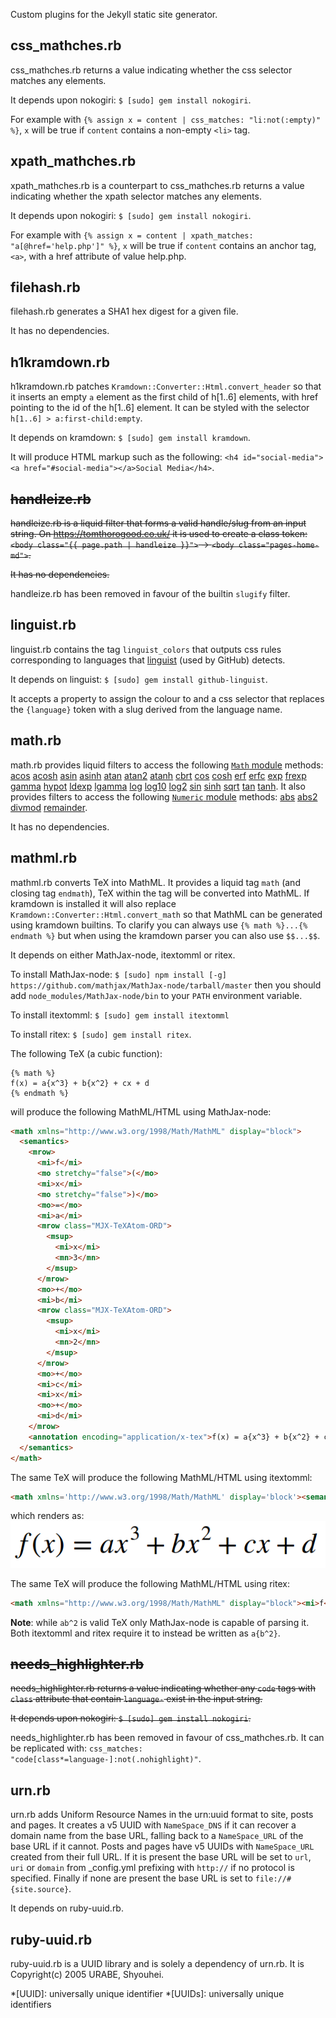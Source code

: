 Custom plugins for the Jekyll static site generator.

## css_mathches.rb

css_mathches.rb returns a value indicating whether the css selector matches any elements.

It depends upon nokogiri: `$ [sudo] gem install nokogiri`.

For example with `{% assign x = content | css_matches: "li:not(:empty)" %}`, `x` will be true if `content` contains a non-empty `<li>` tag.

## xpath_mathches.rb

xpath_mathches.rb is a counterpart to css_mathches.rb returns a value indicating whether the xpath selector matches any elements.

It depends upon nokogiri: `$ [sudo] gem install nokogiri`.

For example with `{% assign x = content | xpath_matches: "a[@href='help.php']" %}`, `x` will be true if `content` contains an anchor tag, `<a>`, with a href attribute of value help.php.

## filehash.rb

filehash.rb generates a SHA1 hex digest for a given file.

It has no dependencies.

## h1kramdown.rb

h1kramdown.rb patches `Kramdown::Converter::Html.convert_header` so that it inserts an empty `a` element as the first child of h[1..6] elements, with href pointing to the id of the h[1..6] element. It can be styled with the selector `h[1..6] > a:first-child:empty`.

It depends on kramdown: `$ [sudo] gem install kramdown`.

It will produce HTML markup such as the following: `<h4 id="social-media"><a href="#social-media"></a>Social Media</h4>`.

## ~~handleize.rb~~

~~handleize.rb is a liquid filter that forms a valid handle/slug from an input string. On <https://tomthorogood.co.uk/> it is used to create a class token: `<body class="{{ page.path | handleize }}">` -> `<body class="pages-home-md">`.~~

~~It has no dependencies.~~

handleize.rb has been removed in favour of the builtin `slugify` filter.

## linguist.rb

linguist.rb contains the tag `linguist_colors` that outputs css rules corresponding to languages that [linguist](https://github.com/github/linguist) (used by GitHub) detects.

It depends on linguist: `$ [sudo] gem install github-linguist`.

It accepts a property to assign the colour to and a css selector that replaces the `{language}` token with a slug derived from the language name.

## math.rb

math.rb provides liquid filters to access the following [`Math` module](http://www.ruby-doc.org/core-1.9.3/Math.html) methods: [acos](http://www.ruby-doc.org/core-1.9.3/Math.html#method-c-acos) [acosh](http://www.ruby-doc.org/core-1.9.3/Math.html#method-c-acosh) [asin](http://www.ruby-doc.org/core-1.9.3/Math.html#method-c-asin) [asinh](http://www.ruby-doc.org/core-1.9.3/Math.html#method-c-asinh) [atan](http://www.ruby-doc.org/core-1.9.3/Math.html#method-c-atan) [atan2](http://www.ruby-doc.org/core-1.9.3/Math.html#method-c-atan2) [atanh](http://www.ruby-doc.org/core-1.9.3/Math.html#method-c-atanh) [cbrt](http://www.ruby-doc.org/core-1.9.3/Math.html#method-c-cbrt) [cos](http://www.ruby-doc.org/core-1.9.3/Math.html#method-c-cos) [cosh](http://www.ruby-doc.org/core-1.9.3/Math.html#method-c-cosh) [erf](http://www.ruby-doc.org/core-1.9.3/Math.html#method-c-erf) [erfc](http://www.ruby-doc.org/core-1.9.3/Math.html#method-c-erfc) [exp](http://www.ruby-doc.org/core-1.9.3/Math.html#method-c-exp) [frexp](http://www.ruby-doc.org/core-1.9.3/Math.html#method-c-frexp) [gamma](http://www.ruby-doc.org/core-1.9.3/Math.html#method-c-gamma) [hypot](http://www.ruby-doc.org/core-1.9.3/Math.html#method-c-hypot) [ldexp](http://www.ruby-doc.org/core-1.9.3/Math.html#method-c-ldexp) [lgamma](http://www.ruby-doc.org/core-1.9.3/Math.html#method-c-lgamma) [log](http://www.ruby-doc.org/core-1.9.3/Math.html#method-c-log) [log10](http://www.ruby-doc.org/core-1.9.3/Math.html#method-c-log10) [log2](http://www.ruby-doc.org/core-1.9.3/Math.html#method-c-log2) [sin](http://www.ruby-doc.org/core-1.9.3/Math.html#method-c-sin) [sinh](http://www.ruby-doc.org/core-1.9.3/Math.html#method-c-sinh) [sqrt](http://www.ruby-doc.org/core-1.9.3/Math.html#method-c-sqrt) [tan](http://www.ruby-doc.org/core-1.9.3/Math.html#method-c-tan) [tanh](http://www.ruby-doc.org/core-1.9.3/Math.html#method-c-tanh).
It also provides filters to access the following [`Numeric` module](http://ruby-doc.org/core-1.9.3/Numeric.html) methods: [abs](http://ruby-doc.org/core-1.9.3/Numeric.html#method-i-abs) [abs2](http://ruby-doc.org/core-1.9.3/Numeric.html#method-i-abs2) [divmod](http://ruby-doc.org/core-1.9.3/Numeric.html#method-i-divmod) [remainder](http://ruby-doc.org/core-1.9.3/Numeric.html#method-i-remainder).

It has no dependencies.

## mathml.rb

mathml.rb converts TeX into MathML. It provides a liquid tag `math` (and closing tag `endmath`), TeX within the tag will be converted into MathML. If kramdown is installed it will also replace `Kramdown::Converter::Html.convert_math` so that MathML can be generated using kramdown builtins. To clarify you can always use `{% math %}...{% endmath %}` but when using the kramdown parser you can also use `$$...$$`.

It depends on either MathJax-node, itextomml or ritex.

To install MathJax-node: `$ [sudo] npm install [-g] https://github.com/mathjax/MathJax-node/tarball/master` then you should add `node_modules/MathJax-node/bin` to your `PATH` environment variable. 

To install itextomml: `$ [sudo] gem install itextomml`

To install ritex: `$ [sudo] gem install ritex`.

The following TeX (a cubic function):
```
{% math %}
f(x) = a{x^3} + b{x^2} + cx + d
{% endmath %}
```
will produce the following MathML/HTML using MathJax-node:
```html
<math xmlns="http://www.w3.org/1998/Math/MathML" display="block">
  <semantics>
    <mrow>
      <mi>f</mi>
      <mo stretchy="false">(</mo>
      <mi>x</mi>
      <mo stretchy="false">)</mo>
      <mo>=</mo>
      <mi>a</mi>
      <mrow class="MJX-TeXAtom-ORD">
        <msup>
          <mi>x</mi>
          <mn>3</mn>
        </msup>
      </mrow>
      <mo>+</mo>
      <mi>b</mi>
      <mrow class="MJX-TeXAtom-ORD">
        <msup>
          <mi>x</mi>
          <mn>2</mn>
        </msup>
      </mrow>
      <mo>+</mo>
      <mi>c</mi>
      <mi>x</mi>
      <mo>+</mo>
      <mi>d</mi>
    </mrow>
    <annotation encoding="application/x-tex">f(x) = a{x^3} + b{x^2} + cx + d</annotation>
  </semantics>
</math>
```

The same TeX will produce the following MathML/HTML using itextomml:
```html
<math xmlns='http://www.w3.org/1998/Math/MathML' display='block'><semantics><mrow><mi>f</mi><mo stretchy="false">(</mo><mi>x</mi><mo stretchy="false">)</mo><mo>=</mo><msup><mi>ax</mi> <mn>3</mn></msup><mo>+</mo><msup><mi>bx</mi> <mn>2</mn></msup><mo>+</mo><mi>cx</mi><mo>+</mo><mi>d</mi></mrow><annotation encoding='application/x-tex'>f(x) = ax^3 + bx^2 + cx + d</annotation></semantics></math>
```
which renders as: ![f(x)=ax3+bx2+cx+d](https://raw.githubusercontent.com/tmthrgd/jekyll-plugins/master/mathml.png)

The same TeX will produce the following MathML/HTML using ritex:
```html
<math xmlns="http://www.w3.org/1998/Math/MathML" display="block"><mi>f</mi><mo stretchy="false">(</mo><mi>x</mi><mo stretchy="false">)</mo><mo>=</mo><mi>a</mi><mrow><msup><mi>x</mi><mn>3</mn></msup></mrow><mo>+</mo><mi>b</mi><mrow><msup><mi>x</mi><mn>2</mn></msup></mrow><mo>+</mo><mi>c</mi><mi>x</mi><mo>+</mo><mi>d</mi></math>
```

**Note**: while `ab^2` is valid TeX only MathJax-node is capable of parsing it. Both itextomml and ritex require it to instead be written as `a{b^2}`.

## ~~needs_highlighter.rb~~

~~needs_highlighter.rb returns a value indicating whether any `code` tags with `class` attribute that contain `language-` exist in the input string.~~

~~It depends upon nokogiri: `$ [sudo] gem install nokogiri`.~~

needs_highlighter.rb has been removed in favour of css_mathches.rb. It can be replicated with: `css_matches: "code[class*=language-]:not(.nohighlight)"`. 

## urn.rb

urn.rb adds Uniform Resource Names in the urn:uuid format to site, posts and pages. It creates a v5 UUID with `NameSpace_DNS` if it can recover a domain name from the base URL, falling back to a `NameSpace_URL` of the base URL if it cannot. Posts and pages have v5 UUIDs with `NameSpace_URL` created from their full URL. If it is present the base URL will be set to `url`, `uri` or `domain` from _config.yml prefixing with `http://` if no protocol is specified. Finally if none are present the base URL is set to `file://#{site.source}`.

It depends on ruby-uuid.rb.

## ruby-uuid.rb

ruby-uuid.rb is a UUID library and is solely a dependency of urn.rb. It is Copyright(c) 2005 URABE, Shyouhei.

*[UUID]: universally unique identifier
*[UUIDs]: universally unique identifiers